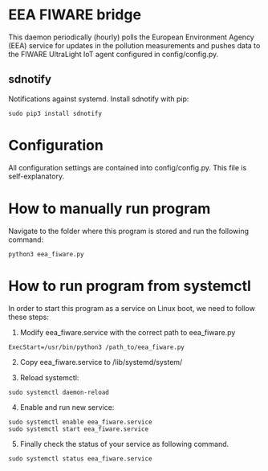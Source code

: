 # EEA FIWARE bridge

This daemon periodically (hourly) polls the European Environment Agency (EEA) service for updates in the pollution measurements and pushes data to the FIWARE UltraLight IoT agent configured in config/config.py.

## sdnotify

Notifications against systemd. Install sdnotify with pip:

```
sudo pip3 install sdnotify
```

# Configuration

All configuration settings are contained into config/config.py. This file is self-explanatory.

# How to manually run program

Navigate to the folder where this program is stored and run the following command:

```
python3 eea_fiware.py
```

# How to run program from systemctl

In order to start this program as a service on Linux boot, we need to follow these steps:

1. Modify eea_fiware.service with the correct path to eea_fiware.py

```
ExecStart=/usr/bin/python3 /path_to/eea_fiware.py
```

2. Copy eea_fiware.service to /lib/systemd/system/

3. Reload systemctl:

```
sudo systemctl daemon-reload
```

4. Enable and run new service:

```
sudo systemctl enable eea_fiware.service
sudo systemctl start eea_fiware.service
```

5. Finally check the status of your service as following command.

```
sudo systemctl status eea_fiware.service
```

